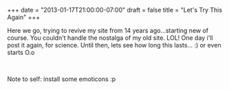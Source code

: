 +++
date = "2013-01-17T21:00:00-07:00"
draft = false
title = "Let's Try This Again"
+++

<p>Here we go, trying to revive my site from 14 years ago...starting new of course. You couldn't handle the nostalga of my old site. LOL! One day i'll post it again, for science. Until then, lets see how long this lasts... :) or even starts O.o</p>    <p>&nbsp;</p>    <p>Note to self:&nbsp;install some emoticons :p</p>